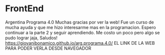 # FrontEnd
Argentina Programa 4.0
Muchas gracias por ver la web! Fue un curso de mucha ayuda y que me hizo interesarme mas en la programacion. Espero continuar a la parte 2 y seguir aprendiendo. Me costo un poco pero algo se pudo lograr jaja, Saludos!
https://giovanibonamico.github.io/arg.programa.4.0/ EL LINK DE LA WEB PARA PODER VERLA DESDE NAVEGADOR
